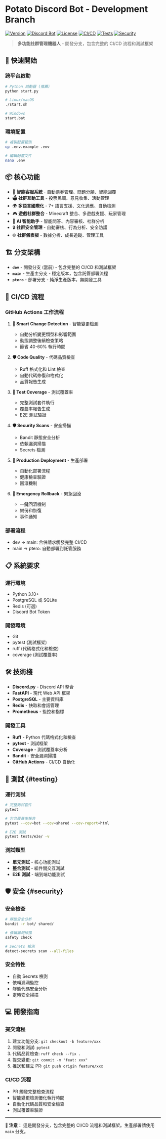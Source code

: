 # Potato Discord Bot - Development Branch

[![Version](https://img.shields.io/badge/version-2025.08.30-blue.svg)](VERSION)
[![Discord Bot](https://img.shields.io/badge/Discord-Bot-7289DA.svg)](https://discord.com)
[![License](https://img.shields.io/badge/license-MIT-green.svg)](LICENSE)
[![CI/CD](https://img.shields.io/badge/CI/CD-Active-success.svg)](https://github.com/actions)
[![Tests](https://img.shields.io/badge/Tests-Passing-success.svg)](#testing)
[![Security](https://img.shields.io/badge/Security-Scanned-green.svg)](#security)

> **多功能社群管理機器人** - 開發分支，包含完整的 CI/CD 流程和測試框架

## 🚀 快速開始

### 跨平台啟動

```bash
# Python 啟動器 (推薦)
python start.py

# Linux/macOS
./start.sh

# Windows
start.bat
```

### 環境配置

```bash
# 複製配置範例
cp .env.example .env

# 編輯配置文件
nano .env
```

## 📦 核心功能

- 🎫 **智能客服系統** - 自動票券管理、問題分類、智能回覆
- 🗳️ **社群互動工具** - 投票民調、意見收集、活動管理
- 🌍 **多語言國際化** - 7+ 語言支援、文化適應、自動檢測
- 🎮 **遊戲社群整合** - Minecraft 整合、多遊戲支援、玩家管理
- 🤖 **AI 智能助手** - 智能問答、內容審核、社群分析
- 🔒 **社群安全管理** - 自動審核、行為分析、安全防護
- 🌐 **社群儀表板** - 數據分析、成長追蹤、管理工具

## 🏗️ 分支架構

- **`dev`** - 開發分支 (當前) - 包含完整的 CI/CD 和測試框架
- **`main`** - 生產主分支 - 穩定版本，包含託管部署流程
- **`ptero`** - 部署分支 - 純淨生產版本，無開發工具

## 🔄 CI/CD 流程

### GitHub Actions 工作流程

1. **🧠 Smart Change Detection** - 智能變更檢測
   - 自動分析變更類型和影響範圍
   - 動態調整後續檢查策略
   - 節省 40-60% 執行時間

2. **🛡️ Code Quality** - 代碼品質檢查
   - Ruff 格式化和 Lint 檢查
   - 自動代碼修復和格式化
   - 品質報告生成

3. **🧪 Test Coverage** - 測試覆蓋率
   - 完整測試套件執行
   - 覆蓋率報告生成
   - E2E 測試驗證

4. **🛡️ Security Scans** - 安全掃描
   - Bandit 靜態安全分析
   - 依賴漏洞掃描
   - Secrets 檢測

5. **🚀 Production Deployment** - 生產部署
   - 自動化部署流程
   - 健康檢查驗證
   - 回滾機制

6. **🚨 Emergency Rollback** - 緊急回滾
   - 一鍵回滾機制
   - 備份和恢復
   - 事件通知

### 部署流程

- dev → main: 合併請求觸發完整 CI/CD
- main → ptero: 自動部署到託管服務

## 📋 系統要求

### 運行環境
- Python 3.10+
- PostgreSQL 或 SQLite
- Redis (可選)
- Discord Bot Token

### 開發環境
- Git
- pytest (測試框架)
- ruff (代碼格式化和檢查)
- coverage (測試覆蓋率)

## 🛠️ 技術棧

- **Discord.py** - Discord API 整合
- **FastAPI** - 現代 Web API 框架
- **PostgreSQL** - 主要資料庫
- **Redis** - 快取和會話管理
- **Prometheus** - 監控和指標

### 開發工具
- **Ruff** - Python 代碼格式化和檢查
- **pytest** - 測試框架
- **Coverage** - 測試覆蓋率分析
- **Bandit** - 安全漏洞掃描
- **GitHub Actions** - CI/CD 自動化

## 🧪 測試 {#testing}

### 運行測試
```bash
# 完整測試套件
pytest

# 包含覆蓋率報告
pytest --cov=bot --cov=shared --cov-report=html

# E2E 測試
pytest tests/e2e/ -v
```

### 測試類型
- **單元測試** - 核心功能測試
- **整合測試** - 組件間交互測試
- **E2E 測試** - 端到端功能測試

## 🛡️ 安全 {#security}

### 安全檢查
```bash
# 靜態安全分析
bandit -r bot/ shared/

# 依賴漏洞掃描
safety check

# Secrets 檢測
detect-secrets scan --all-files
```

### 安全特性
- 自動 Secrets 檢測
- 依賴漏洞監控
- 靜態代碼安全分析
- 定時安全掃描

## 💻 開發指南

### 提交流程
1. 建立功能分支: `git checkout -b feature/xxx`
2. 開發和測試: `pytest`
3. 代碼品質檢查: `ruff check --fix .`
4. 提交變更: `git commit -m "feat: xxx"`
5. 推送和建立 PR: `git push origin feature/xxx`

### CI/CD 流程
- PR 觸發完整檢查流程
- 智能變更檢測優化執行時間
- 自動化代碼品質和安全檢查
- 測試覆蓋率驗證

---

**📝 注意：** 這是開發分支，包含完整的 CI/CD 流程和測試框架。生產部署請使用 `main` 分支。